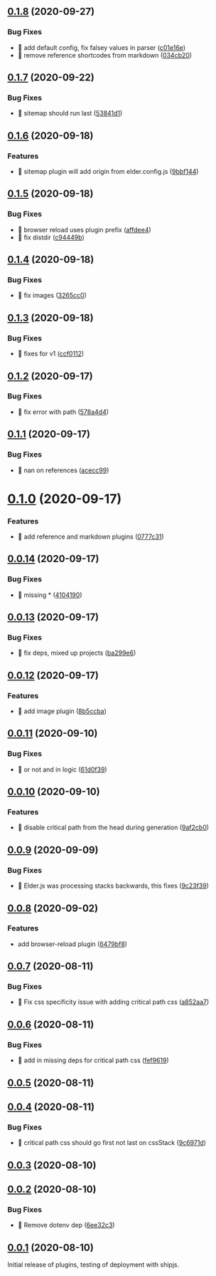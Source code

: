 ## [0.1.8](https://github.com/Elderjs/plugins/compare/v0.1.7...v0.1.8) (2020-09-27)


### Bug Fixes

* 🐛 add default config, fix falsey values in parser ([c01e16e](https://github.com/Elderjs/plugins/commit/c01e16edbe2ad018fad862a75917e14b625a7407))
* 🐛 remove reference shortcodes from markdown ([034cb20](https://github.com/Elderjs/plugins/commit/034cb20ec308874401c752f76905a0c1efdc9030))



## [0.1.7](https://github.com/Elderjs/plugins/compare/v0.1.6...v0.1.7) (2020-09-22)


### Bug Fixes

* 🐛 sitemap should run last ([53841d1](https://github.com/Elderjs/plugins/commit/53841d151710e2cba9e0e1fef1fa70bfa00a9e90))



## [0.1.6](https://github.com/Elderjs/plugins/compare/v0.1.5...v0.1.6) (2020-09-18)


### Features

* 🎸 sitemap plugin will add origin from elder.config.js ([9bbf144](https://github.com/Elderjs/plugins/commit/9bbf1448b638878fb3385dd1dfd029777adc25df))



## [0.1.5](https://github.com/Elderjs/plugins/compare/v0.1.4...v0.1.5) (2020-09-18)


### Bug Fixes

* 🐛 browser reload uses plugin prefix ([affdee4](https://github.com/Elderjs/plugins/commit/affdee4224b293c171add03818343205f45577a2))
* 🐛 fix distdir ([c94449b](https://github.com/Elderjs/plugins/commit/c94449b27e4ea28ae79b52ac03638434855d0495))



## [0.1.4](https://github.com/Elderjs/plugins/compare/v0.1.3...v0.1.4) (2020-09-18)


### Bug Fixes

* 🐛 fix images ([3265cc0](https://github.com/Elderjs/plugins/commit/3265cc0d5cd398c6599f4b5b9022ce3cd16ac8f1))



## [0.1.3](https://github.com/Elderjs/plugins/compare/v0.1.2...v0.1.3) (2020-09-18)


### Bug Fixes

* 🐛 fixes for v1 ([ccf0112](https://github.com/Elderjs/plugins/commit/ccf011262902e77dce13852a5f432f21dd15b887))



## [0.1.2](https://github.com/Elderjs/plugins/compare/v0.1.1...v0.1.2) (2020-09-17)


### Bug Fixes

* 🐛 fix error with path ([578a4d4](https://github.com/Elderjs/plugins/commit/578a4d4063fa8bbdebce169d6e96a52acb8367c3))



## [0.1.1](https://github.com/Elderjs/plugins/compare/v0.1.0...v0.1.1) (2020-09-17)


### Bug Fixes

* 🐛 nan on references ([acecc99](https://github.com/Elderjs/plugins/commit/acecc9964872290da7017c1b1ca9950e3df68cbe))



# [0.1.0](https://github.com/Elderjs/plugins/compare/v0.0.14...v0.1.0) (2020-09-17)


### Features

* 🎸 add reference and markdown plugins ([0777c31](https://github.com/Elderjs/plugins/commit/0777c3141b84616fd12810f154c61c5975f25b7d))



## [0.0.14](https://github.com/Elderjs/plugins/compare/v0.0.13...v0.0.14) (2020-09-17)


### Bug Fixes

* 🐛 missing * ([4104190](https://github.com/Elderjs/plugins/commit/41041900c9bcf0716e3ff21f9c35d9c43b40d744))



## [0.0.13](https://github.com/Elderjs/plugins/compare/v0.0.12...v0.0.13) (2020-09-17)


### Bug Fixes

* 🐛 fix deps, mixed up projects ([ba299e6](https://github.com/Elderjs/plugins/commit/ba299e6f57e14bbe98bb8234d10e03f32298f78f))



## [0.0.12](https://github.com/Elderjs/plugins/compare/v0.0.11...v0.0.12) (2020-09-17)


### Features

* 🎸 add image plugin ([8b5ccba](https://github.com/Elderjs/plugins/commit/8b5ccbacd7e25283af8dc1e138822e369df2f69e))



## [0.0.11](https://github.com/Elderjs/plugins/compare/v0.0.10...v0.0.11) (2020-09-10)


### Bug Fixes

* 🐛 or not and in logic ([61d0f39](https://github.com/Elderjs/plugins/commit/61d0f39575537da7eec9438f849341b0e3f9bde1))



## [0.0.10](https://github.com/Elderjs/plugins/compare/v0.0.9...v0.0.10) (2020-09-10)


### Features

* 🎸 disable critical path from the head during generation ([9af2cb0](https://github.com/Elderjs/plugins/commit/9af2cb0434ac970a4e45012a9a10c5b74bb0b0ec))



## [0.0.9](https://github.com/Elderjs/plugins/compare/v0.0.8...v0.0.9) (2020-09-09)


### Bug Fixes

* 🐛 Elder.js was processing stacks backwards, this fixes ([9c23f39](https://github.com/Elderjs/plugins/commit/9c23f39ff7eb263aafcd81ac92e07673f8ab8902))



## [0.0.8](https://github.com/Elderjs/plugins/compare/v0.0.7...v0.0.8) (2020-09-02)


### Features

* add browser-reload plugin ([6479bf8](https://github.com/Elderjs/plugins/commit/6479bf8b39f13874200cbab61a8aa829436f992d))



## [0.0.7](https://github.com/Elderjs/plugins/compare/v0.0.6...v0.0.7) (2020-08-11)


### Bug Fixes

* 🐛 Fix css specificity issue with adding critical path css ([a852aa7](https://github.com/Elderjs/plugins/commit/a852aa7eef75bae113d73e28a7583d6169104377))



## [0.0.6](https://github.com/Elderjs/plugins/compare/v0.0.5...v0.0.6) (2020-08-11)


### Bug Fixes

* 🐛 add in missing deps for critical path css ([fef9619](https://github.com/Elderjs/plugins/commit/fef96196f937d07965e9da9a15191f868ffc67ed))



## [0.0.5](https://github.com/Elderjs/plugins/compare/v0.0.4...v0.0.5) (2020-08-11)



## [0.0.4](https://github.com/Elderjs/plugins/compare/v0.0.3...v0.0.4) (2020-08-11)


### Bug Fixes

* 🐛 critical path css should go first not last on cssStack ([9c6971d](https://github.com/Elderjs/plugins/commit/9c6971d13b0da2154d4c16e87855cb7143ba3089))



## [0.0.3](https://github.com/Elderjs/plugins/compare/v0.0.2...v0.0.3) (2020-08-10)



## [0.0.2](https://github.com/Elderjs/plugins/compare/v0.0.1...v0.0.2) (2020-08-10)


### Bug Fixes

* 🐛 Remove dotenv dep ([6ee32c3](https://github.com/Elderjs/plugins/commit/6ee32c34c886ac7a13d68c5bb4ca909d10e4c84d))



## [0.0.1](https://github.com/Elderjs/plugins/compare/v0.0.0...v0.0.1) (2020-08-10)

Initial release of plugins, testing of deployment with shipjs.


